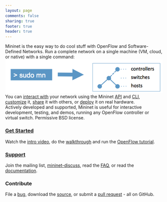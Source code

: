 ```yaml
---
layout: page
comments: false
sharing: true
footer: true
header: true
---
```


<div class=frontpageparagraph>
Mininet is the easy way to do cool stuff with OpenFlow and Software-Defined Networks.
Run a complete network on a single machine (VM, cloud, or native) with a single command:
</div>

<div class=frontpagediagram>
<img src="images/frontpage_diagram.png">
</div>

<div class=frontpageparagraph>
You can <a href="sample-workflow#Interacting_with_a_Network">interact with</a>
your network using the Mininet
<a href="/fixme">API</a> and <a href="/fixme">CLI</a>, 
<a href="sample-workflow#Customizing_a_Network">customize</a> it, 
<a href="sample-workflow#Sharing_a_Network">share</a> it with others, 
or
<a href="sample-workflow#Running_on_Hardware">deploy</a>
 it on real hardware.  
</div>

<div class=frontpageparagraph>
Actively developed and supported, Mininet is useful for interactive development, testing, and demos, running any OpenFlow controller or virtual switch.  Permissive BSD license.
</div>

<div class=frontpagebutton>
<div class=buttontitle><h3><a href="download">Get Started</a></h3></div>
<div class=buttontext>
<p>Watch the <a href="/fixme" title="Intro Video">intro video</a>, 
do the <a href="walkthrough" title="Walkthrough">walkthrough</a> 
and run the <a href="http://www.openflow.org/wk/index.php/OpenFlow_Tutorial" title="Title">OpenFlow tutorial</a>.
</p>
</div>
</div>

<div class=frontpagebutton>
<div class=buttontitle><h3><a href="https://github.com/mininet/mininet/wiki/Support">Support</a></h3></div>
<div class=buttontext>
<p>
Join the mailing list, <a href="https://mailman.stanford.edu/mailman/alt/members?list=mininet-discuss">mininet-discuss</a>, read the
<a href="https://github.com/mininet/mininet/wiki/FAQ">FAQ</a>, or read the 
<a href="https://github.com/mininet/mininet/wiki/Documentation">documentation</a>.
</p>
</div>
</div>

<div class=frontpagebutton>
<div class=buttontitle><h3>Contribute</h3></div>
<div class=buttontext>
<p>
File a <a href="https://github.com/mininet/mininet/issues?milestone=1&state=open">bug</a>, download the <a href="https://github.com/mininet/mininet">source</a>, or submit a <a href="https://github.com/mininet/mininet/pulls">pull request</a> - all on GitHub.
</p>
</div>
</div>
